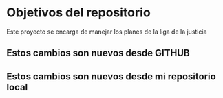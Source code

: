 # Objetivos del repositorio

Este proyecto se encarga de manejar los planes de la liga de la justicia

## Estos cambios son nuevos desde GITHUB
## Estos cambios son nuevos desde mi repositorio local
